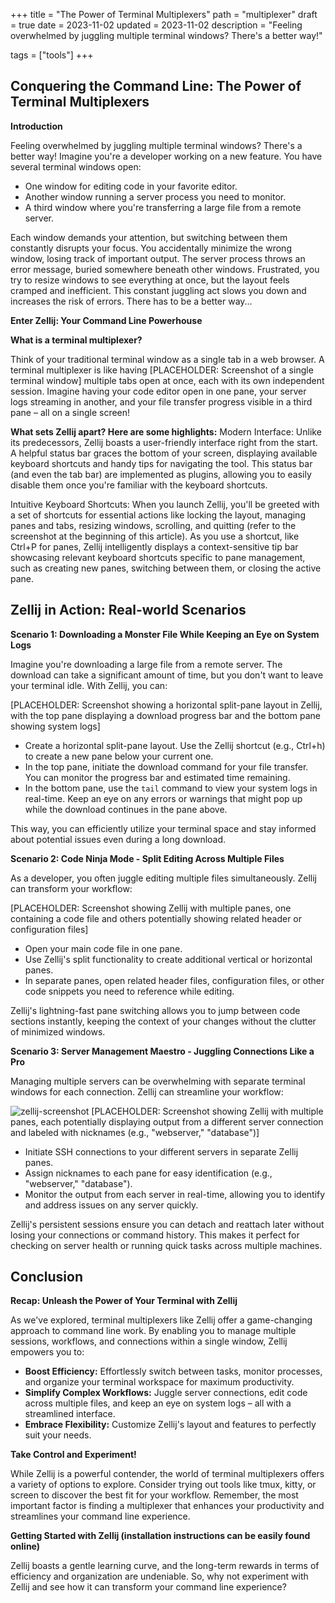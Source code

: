 +++
title = "The Power of Terminal Multiplexers"
path = "multiplexer"
draft = true
date = 2023-11-02
updated = 2023-11-02
description = "Feeling overwhelmed by juggling multiple terminal windows? There's a better way!"

tags = ["tools"]
+++

## Conquering the Command Line: The Power of Terminal Multiplexers

**Introduction**

Feeling overwhelmed by juggling multiple terminal windows? There's a better way! Imagine you're a developer working on a new feature. You have several terminal windows open:

* One window for editing code in your favorite editor.
* Another window running a server process you need to monitor.
* A third window where you're transferring a large file from a remote server.

Each window demands your attention, but switching between them constantly disrupts your focus. You accidentally minimize the wrong window, losing track of important output. The server process throws an error message, buried somewhere beneath other windows. Frustrated, you try to resize windows to see everything at once, but the layout feels cramped and inefficient. This constant juggling act slows you down and increases the risk of errors. There has to be a better way...

**Enter Zellij: Your Command Line Powerhouse**

**What is a terminal multiplexer?**

Think of your traditional terminal window as a single tab in a web browser. A terminal multiplexer is like having [PLACEHOLDER: Screenshot of a single terminal window] multiple tabs open at once, each with its own independent session. Imagine having your code editor open in one pane, your server logs streaming in another, and your file transfer progress visible in a third pane – all on a single screen!


**What sets Zellij apart? Here are some highlights:**
Modern Interface: Unlike its predecessors, Zellij boasts a user-friendly interface right from the start. A helpful status bar graces the bottom of your screen, displaying available keyboard shortcuts and handy tips for navigating the tool. This status bar (and even the tab bar) are implemented as plugins, allowing you to easily disable them once you're familiar with the keyboard shortcuts.

Intuitive Keyboard Shortcuts: When you launch Zellij, you'll be greeted with a set of shortcuts for essential actions like locking the layout, managing panes and tabs, resizing windows, scrolling, and quitting (refer to the screenshot at the beginning of this article). As you use a shortcut, like Ctrl+P for panes, Zellij intelligently displays a context-sensitive tip bar showcasing relevant keyboard shortcuts specific to pane management, such as creating new panes, switching between them, or closing the active pane.


## Zellij in Action: Real-world Scenarios

**Scenario 1: Downloading a Monster File While Keeping an Eye on System Logs**

Imagine you're downloading a large file from a remote server. The download can take a significant amount of time, but you don't want to leave your terminal idle. With Zellij, you can:

[PLACEHOLDER: Screenshot showing a horizontal split-pane layout in Zellij, with the top pane displaying a download progress bar and the bottom pane showing system logs]

* Create a horizontal split-pane layout. Use the Zellij shortcut (e.g., Ctrl+h) to create a new pane below your current one.
* In the top pane, initiate the download command for your file transfer. You can monitor the progress bar and estimated time remaining.
* In the bottom pane, use the `tail` command to view your system logs in real-time. Keep an eye on any errors or warnings that might pop up while the download continues in the pane above.

This way, you can efficiently utilize your terminal space and stay informed about potential issues even during a long download.

**Scenario 2: Code Ninja Mode - Split Editing Across Multiple Files**

As a developer, you often juggle editing multiple files simultaneously. Zellij can transform your workflow:

[PLACEHOLDER: Screenshot showing Zellij with multiple panes, one containing a code file and others potentially showing related header or configuration files]

* Open your main code file in one pane.
* Use Zellij's split functionality to create additional vertical or horizontal panes.
* In separate panes, open related header files, configuration files, or other code snippets you need to reference while editing.

Zellij's lightning-fast pane switching allows you to jump between code sections instantly, keeping the context of your changes without the clutter of minimized windows.

**Scenario 3: Server Management Maestro - Juggling Connections Like a Pro**

Managing multiple servers can be overwhelming with separate terminal windows for each connection. Zellij can streamline your workflow:

![zellij-screenshot](img/zellij.png)
[PLACEHOLDER: Screenshot showing Zellij with multiple panes, each potentially displaying output from a different server connection and labeled with nicknames (e.g., "webserver," "database")]


* Initiate SSH connections to your different servers in separate Zellij panes.
* Assign nicknames to each pane for easy identification (e.g., "webserver," "database").
* Monitor the output from each server in real-time, allowing you to identify and address issues on any server quickly.

Zellij's persistent sessions ensure you can detach and reattach later without losing your connections or command history. This makes it perfect for checking on server health or running quick tasks across multiple machines.




## Conclusion

**Recap: Unleash the Power of Your Terminal with Zellij**

As we've explored, terminal multiplexers like Zellij offer a game-changing approach to command line work. By enabling you to manage multiple sessions, workflows, and connections within a single window, Zellij empowers you to:

* **Boost Efficiency:** Effortlessly switch between tasks, monitor processes, and organize your terminal workspace for maximum productivity.
* **Simplify Complex Workflows:** Juggle server connections, edit code across multiple files, and keep an eye on system logs – all with a streamlined interface.
* **Embrace Flexibility:** Customize Zellij's layout and features to perfectly suit your needs.

**Take Control and Experiment!**

While Zellij is a powerful contender, the world of terminal multiplexers offers a variety of options to explore. Consider trying out tools like tmux, kitty, or screen to discover the best fit for your workflow. Remember, the most important factor is finding a multiplexer that enhances your productivity and streamlines your command line experience.

**Getting Started with Zellij (installation instructions can be easily found online)**

Zellij boasts a gentle learning curve, and the long-term rewards in terms of efficiency and organization are undeniable. So, why not experiment with Zellij and see how it can transform your command line experience?
